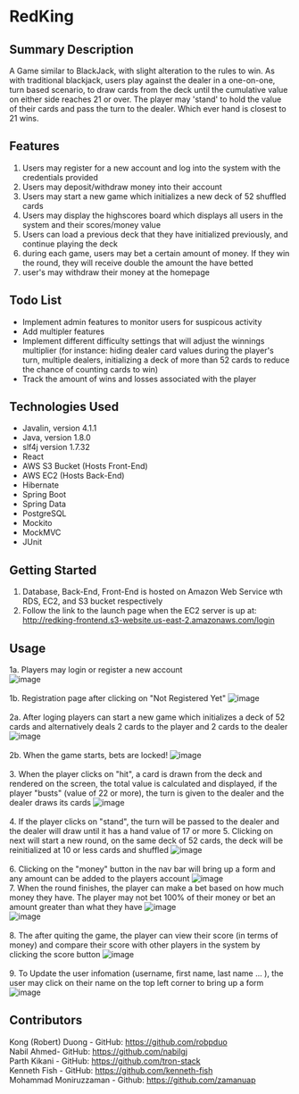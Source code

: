 # RedKing
## Summary Description

A Game similar to BlackJack, with slight alteration to the rules to win. As with traditional blackjack, users play against the dealer in a one-on-one, turn based scenario, to draw cards from the deck until the cumulative value on either side reaches 21 or over. The player may 'stand' to hold the value of their cards and pass the turn to the dealer. Which ever hand is closest to 21 wins.

## Features

1. Users may register for a new account and log into the system with the credentials provided
2. Users may deposit/withdraw money into their account
3. Users may start a new game which initializes a new deck of 52 shuffled cards
4. Users may display the highscores board which displays all users in the system and their scores/money value
5. Users can load a previous deck that they have initialized previously, and continue playing the deck
6. during each game, users may bet a certain amount of money. If they win the round, they will receive double the amount the have betted
7. user's may withdraw their money at the homepage

## Todo List
- Implement admin features to monitor users for suspicous activity
- Add multipler features 
- Implement different difficulty settings that will adjust the winnings multiplier (for instance: hiding dealer card values during the player's turn, multiple dealers, initializing a deck of more than 52 cards to reduce the chance of counting cards to win)
- Track the amount of wins and losses associated with the player  

## Technologies Used
- Javalin, version 4.1.1
- Java, version 1.8.0
- slf4j version 1.7.32
- React
- AWS S3 Bucket (Hosts Front-End)
- AWS EC2 (Hosts Back-End)
- Hibernate
- Spring Boot
- Spring Data
- PostgreSQL
- Mockito
- MockMVC
- JUnit

## Getting Started
1. Database, Back-End, Front-End is hosted on Amazon Web Service wth RDS, EC2, and S3 bucket respectively
2. Follow the link to the launch page when the EC2 server is up at:<br/> http://redking-frontend.s3-website.us-east-2.amazonaws.com/login 

## Usage
1a. Players may login or register a new account<br/>
![image](https://user-images.githubusercontent.com/101683611/172219055-bf0743e1-457b-47c3-87a3-1841dd598b06.png)<br/><br/>
1b. Registration page after clicking on "Not Registered Yet"
![image](https://user-images.githubusercontent.com/101683611/172267260-024bcf45-b544-4b47-8de3-3ee974a9b2cf.png)<br/><br/>
2a. After loging players can start a new game which initializes a deck of 52 cards and alternatively deals 2 cards to the player and 2 cards to the dealer
![image](https://user-images.githubusercontent.com/101683611/172511233-a72a0ac9-c363-4710-b5de-6f60b49690f1.png)<br/><br/>
2b. When the game starts, bets are locked!
![image](https://user-images.githubusercontent.com/101683611/172266967-fda92b67-846c-4e9b-96c1-667bbfaaa8c5.png)<br/><br/>
3. When the player clicks on "hit", a card is drawn from the deck and rendered on the screen, the total value is calculated and displayed, if the player "busts" (value of 22 or more), the turn is given to the dealer and the dealer draws its cards
![image](https://user-images.githubusercontent.com/101683611/172511586-5233f8fa-99b5-4ca4-819d-726433923aca.png)<br/><br/>
4. If the player clicks on "stand", the turn will be passed to the dealer and the dealer will draw until it has a hand value of 17 or more
5. Clicking on next will start a new round, on the same deck of 52 cards, the deck will be reinitialized at 10 or less cards and shuffled
![image](https://user-images.githubusercontent.com/101683611/172266261-9acb9f9d-9aba-4d65-881d-d3ee90ba4e91.png)<br/><br/>
6. Clicking on the "money" button in the nav bar will bring up a form and any amount can be added to the players account
![image](https://user-images.githubusercontent.com/101683611/172266926-c7410081-75e1-4b56-84a3-4d0deaf63d66.png)<br/>
7. When the round finishes, the player can make a bet based on how much money they have. The player may not bet 100% of their money or bet an amount greater than what they have
![image](https://user-images.githubusercontent.com/101683611/172266990-56f0e6e0-6af4-41dc-9e8c-1ad7d4dfb181.png)<br/>
![image](https://user-images.githubusercontent.com/101683611/172267101-63ccca7a-00d7-4a4d-86ed-40ea437941f8.png)<br/><br/>
8. The after quiting the game, the player can view their score (in terms of money) and compare their score with other players in the system by clicking the score button
![image](https://user-images.githubusercontent.com/101683611/172273833-aba08df6-a6a3-4f02-81ae-4893b16f9f06.png)<br/><br/>
9. To Update the user infomation (username, first name, last name ... ), the user may click on their name on the top left corner to bring up a form
![image](https://user-images.githubusercontent.com/101683611/172267187-431f753b-3dd8-41c0-8c35-b685d1f7ac52.png)<br/>

## Contributors
Kong (Robert) Duong - GitHub: https://github.com/robpduo<br/>
Nabil Ahmed- GitHub: https://github.com/nabilgj<br/>
Parth Kikani - GitHub: https://github.com/tron-stack<br/>
Kenneth Fish - GitHub: https://github.com/kenneth-fish<br/>
Mohammad Moniruzzaman - Github: https://github.com/zamanuap<br/>













